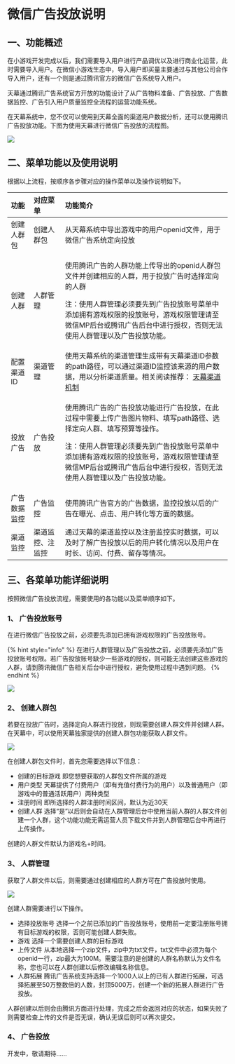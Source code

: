 # 微信广告投放说明

## 一、功能概述

在小游戏开发完成以后，我们需要导入用户进行产品调优以及进行商业化运营，此时需要导入用户。在微信小游戏生态中，导入用户即买量主要通过与其他公司合作导入用户，还有一个则是通过腾讯官方的微信广告系统导入用户。

天幕通过腾讯广告系统官方开放的功能设计了从广告物料准备、广告投放、广告数据监控、广告引入用户质量监控全流程的运营功能系统。

在天幕系统中，您不仅可以使用到天幕全面的渠道用户数据分析，还可以使用腾讯广告投放功能。下图为使用天幕进行微信广告投放的流程图。

![](../../.gitbook/assets/image%20%28274%29.png)

## 二、菜单功能以及使用说明

根据以上流程，按顺序各步骤对应的操作菜单以及操作说明如下。

<table>
  <thead>
    <tr>
      <th style="text-align:left">&#x529F;&#x80FD;</th>
      <th style="text-align:left">&#x5BF9;&#x5E94;&#x83DC;&#x5355;</th>
      <th style="text-align:left">&#x529F;&#x80FD;&#x7B80;&#x4ECB;</th>
    </tr>
  </thead>
  <tbody>
    <tr>
      <td style="text-align:left">&#x521B;&#x5EFA;&#x4EBA;&#x7FA4;&#x5305;</td>
      <td style="text-align:left">&#x521B;&#x5EFA;&#x4EBA;&#x7FA4;&#x5305;</td>
      <td style="text-align:left">&#x4ECE;&#x5929;&#x5E55;&#x7CFB;&#x7EDF;&#x4E2D;&#x5BFC;&#x51FA;&#x6E38;&#x620F;&#x4E2D;&#x7684;&#x7528;&#x6237;openid&#x6587;&#x4EF6;&#xFF0C;&#x7528;&#x4E8E;&#x5FAE;&#x4FE1;&#x5E7F;&#x544A;&#x7CFB;&#x7EDF;&#x5B9A;&#x5411;&#x6295;&#x653E;</td>
    </tr>
    <tr>
      <td style="text-align:left">&#x521B;&#x5EFA;&#x4EBA;&#x7FA4;</td>
      <td style="text-align:left">&#x4EBA;&#x7FA4;&#x7BA1;&#x7406;</td>
      <td style="text-align:left">
        <p>&#x4F7F;&#x7528;&#x817E;&#x8BAF;&#x5E7F;&#x544A;&#x7684;&#x4EBA;&#x7FA4;&#x529F;&#x80FD;&#x4E0A;&#x4F20;&#x5BFC;&#x51FA;&#x7684;openid&#x4EBA;&#x7FA4;&#x5305;&#x6587;&#x4EF6;&#x5E76;&#x521B;&#x5EFA;&#x76F8;&#x5E94;&#x7684;&#x4EBA;&#x7FA4;&#xFF0C;&#x7528;&#x4E8E;&#x6295;&#x653E;&#x5E7F;&#x544A;&#x65F6;&#x9009;&#x62E9;&#x5B9A;&#x5411;&#x7684;&#x4EBA;&#x7FA4;</p>
        <p>&#x6CE8;&#xFF1A;&#x4F7F;&#x7528;&#x4EBA;&#x7FA4;&#x7BA1;&#x7406;&#x5FC5;&#x987B;&#x8981;&#x5148;&#x5230;&#x5E7F;&#x544A;&#x6295;&#x653E;&#x8D26;&#x53F7;&#x83DC;&#x5355;&#x4E2D;&#x6DFB;&#x52A0;&#x62E5;&#x6709;&#x6E38;&#x620F;&#x6743;&#x9650;&#x7684;&#x6295;&#x653E;&#x8D26;&#x53F7;&#xFF0C;&#x6E38;&#x620F;&#x6743;&#x9650;&#x7BA1;&#x7406;&#x8BF7;&#x81F3;&#x5FAE;&#x4FE1;MP&#x540E;&#x53F0;&#x6216;&#x817E;&#x8BAF;&#x5E7F;&#x544A;&#x540E;&#x53F0;&#x4E2D;&#x8FDB;&#x884C;&#x6388;&#x6743;&#xFF0C;&#x5426;&#x5219;&#x65E0;&#x6CD5;&#x4F7F;&#x7528;&#x4EBA;&#x7FA4;&#x7BA1;&#x7406;&#x4EE5;&#x53CA;&#x5E7F;&#x544A;&#x6295;&#x653E;&#x529F;&#x80FD;&#x3002;</p>
      </td>
    </tr>
    <tr>
      <td style="text-align:left">&#x914D;&#x7F6E;&#x6E20;&#x9053;ID</td>
      <td style="text-align:left">&#x6E20;&#x9053;&#x7BA1;&#x7406;</td>
      <td style="text-align:left">&#x4F7F;&#x7528;&#x5929;&#x5E55;&#x7CFB;&#x7EDF;&#x7684;&#x6E20;&#x9053;&#x7BA1;&#x7406;&#x751F;&#x6210;&#x5E26;&#x6709;&#x5929;&#x5E55;&#x6E20;&#x9053;ID&#x53C2;&#x6570;&#x7684;path&#x8DEF;&#x5F84;&#xFF0C;&#x53EF;&#x4EE5;&#x901A;&#x8FC7;&#x6E20;&#x9053;ID&#x76D1;&#x63A7;&#x8BE5;&#x6765;&#x6E90;&#x7684;&#x7528;&#x6237;&#x6570;&#x636E;&#xFF0C;&#x7528;&#x4EE5;&#x5206;&#x6790;&#x6E20;&#x9053;&#x8D28;&#x91CF;&#x3002;&#x76F8;&#x5173;&#x9605;&#x8BFB;&#x63A8;&#x8350;&#xFF1A;
        <a
        href="channel-management.md">&#x5929;&#x5E55;&#x6E20;&#x9053;&#x673A;&#x5236;</a>
      </td>
    </tr>
    <tr>
      <td style="text-align:left">&#x6295;&#x653E;&#x5E7F;&#x544A;</td>
      <td style="text-align:left">&#x5E7F;&#x544A;&#x6295;&#x653E;</td>
      <td style="text-align:left">
        <p>&#x4F7F;&#x7528;&#x817E;&#x8BAF;&#x5E7F;&#x544A;&#x7684;&#x5E7F;&#x544A;&#x6295;&#x653E;&#x529F;&#x80FD;&#x8FDB;&#x884C;&#x5E7F;&#x544A;&#x6295;&#x653E;&#xFF0C;&#x5728;&#x6B64;&#x8FC7;&#x7A0B;&#x4E2D;&#x9700;&#x8981;&#x4E0A;&#x4F20;&#x5E7F;&#x544A;&#x56FE;&#x7247;&#x7269;&#x6599;&#x3001;&#x586B;&#x5199;path&#x8DEF;&#x5F84;&#x3001;&#x9009;&#x62E9;&#x5B9A;&#x5411;&#x4EBA;&#x7FA4;&#x3001;&#x586B;&#x5199;&#x9884;&#x7B97;&#x7B49;&#x64CD;&#x4F5C;&#x3002;</p>
        <p>&#x6CE8;&#xFF1A;&#x4F7F;&#x7528;&#x4EBA;&#x7FA4;&#x7BA1;&#x7406;&#x5FC5;&#x987B;&#x8981;&#x5148;&#x5230;&#x5E7F;&#x544A;&#x6295;&#x653E;&#x8D26;&#x53F7;&#x83DC;&#x5355;&#x4E2D;&#x6DFB;&#x52A0;&#x62E5;&#x6709;&#x6E38;&#x620F;&#x6743;&#x9650;&#x7684;&#x6295;&#x653E;&#x8D26;&#x53F7;&#xFF0C;&#x6E38;&#x620F;&#x6743;&#x9650;&#x7BA1;&#x7406;&#x8BF7;&#x81F3;&#x5FAE;&#x4FE1;MP&#x540E;&#x53F0;&#x6216;&#x817E;&#x8BAF;&#x5E7F;&#x544A;&#x540E;&#x53F0;&#x4E2D;&#x8FDB;&#x884C;&#x6388;&#x6743;&#xFF0C;&#x5426;&#x5219;&#x65E0;&#x6CD5;&#x4F7F;&#x7528;&#x4EBA;&#x7FA4;&#x7BA1;&#x7406;&#x4EE5;&#x53CA;&#x5E7F;&#x544A;&#x6295;&#x653E;&#x529F;&#x80FD;&#x3002;</p>
      </td>
    </tr>
    <tr>
      <td style="text-align:left">&#x5E7F;&#x544A;&#x6570;&#x636E;&#x76D1;&#x63A7;</td>
      <td style="text-align:left">&#x5E7F;&#x544A;&#x76D1;&#x63A7;</td>
      <td style="text-align:left">&#x4F7F;&#x7528;&#x817E;&#x8BAF;&#x5E7F;&#x544A;&#x5B98;&#x65B9;&#x7684;&#x5E7F;&#x544A;&#x6570;&#x636E;&#xFF0C;&#x76D1;&#x63A7;&#x6295;&#x653E;&#x4EE5;&#x540E;&#x7684;&#x5E7F;&#x544A;&#x5728;&#x66DD;&#x5149;&#x3001;&#x70B9;&#x51FB;&#x3001;&#x7528;&#x6237;&#x8F6C;&#x5316;&#x7B49;&#x65B9;&#x9762;&#x7684;&#x6570;&#x636E;&#x3002;</td>
    </tr>
    <tr>
      <td style="text-align:left">&#x6E20;&#x9053;&#x76D1;&#x63A7;</td>
      <td style="text-align:left">&#x6E20;&#x9053;&#x76D1;&#x63A7;&#x3001;&#x6CE8;&#x76D1;&#x63A7;</td>
      <td
      style="text-align:left">&#x901A;&#x8FC7;&#x5929;&#x5E55;&#x7684;&#x6E20;&#x9053;&#x76D1;&#x63A7;&#x4EE5;&#x53CA;&#x6CE8;&#x518C;&#x76D1;&#x63A7;&#x5B9E;&#x65F6;&#x6570;&#x636E;&#xFF0C;&#x53EF;&#x4EE5;&#x53CA;&#x65F6;&#x4E86;&#x89E3;&#x5E7F;&#x544A;&#x6295;&#x653E;&#x4EE5;&#x540E;&#x7684;&#x7528;&#x6237;&#x8F6C;&#x5316;&#x60C5;&#x51B5;&#x4EE5;&#x53CA;&#x7528;&#x6237;&#x5728;&#x65F6;&#x957F;&#x3001;&#x8BBF;&#x95EE;&#x3001;&#x4ED8;&#x8D39;&#x3001;&#x7559;&#x5B58;&#x7B49;&#x60C5;&#x51B5;&#x3002;</td>
    </tr>
  </tbody>
</table>

## 三、各菜单功能详细说明

按照微信广告投放流程，需要使用的各功能以及菜单顺序如下。

### 1、 广告投放账号

在进行微信广告投放之前，必须要先添加已拥有游戏权限的广告投放账号。

{% hint style="info" %}
在进行人群管理以及广告投放之前，必须要先添加广告投放账号权限。若广告投放账号缺少一些游戏的授权，则可能无法创建这些游戏的人群，请到腾讯微信广告相关后台中进行授权，避免使用过程中遇到问题。
{% endhint %}

![](../../.gitbook/assets/image%20%28276%29.png)

### 2、 创建人群包

若要在投放广告时，选择定向人群进行投放，则现需要创建人群文件并创建人群。在天幕中，可以使用天幕独家提供的创建人群包功能获取人群文件。

![](../../.gitbook/assets/image%20%28277%29.png)

在创建人群包文件时，首先您需要选择以下信息：

* 创建的目标游戏 即您想要获取的人群包文件所属的游戏
* 用户类型 天幕提供了付费用户（即有充值付费行为的用户）以及普通用户（即游戏中的普通活跃用户）两种类型
* 注册时间 即所选择的人群注册时间区间，默认为近30天
* 创建人群 选择“是”以后则会自动在人群管理后台中使用当前人群的人群文件创建一个人群，这个功能功能无需运营人员下载文件并到人群管理后台中再进行上传操作。

创建的人群文件默认为游戏名+时间。

### 3、 人群管理

获取了人群文件以后，则需要通过创建相应的人群方可在广告投放时使用。

![](../../.gitbook/assets/image%20%28275%29.png)

创建人群需要进行以下操作。

* 选择投放账号 选择一个之前已添加的广告投放账号，使用前一定要注册账号拥有目标游戏的权限，否则可能创建人群失败。
* 游戏 选择一个需要创建人群的目标游戏
* 上传文件 从本地选择一个zip文件，zip中为txt文件，txt文件中必须为每个openid一行，zip最大为100M。需要注意的是创建的人群名称默认为文件名称，您也可以在人群创建以后修改编辑名称信息。
* 人群拓展 腾讯广告系统支持选择一个1000人以上的已有人群进行拓展，可选择拓展至50万整数倍的人数，封顶5000万，创建一个新的拓展人群进行广告投放。

人群创建以后则会由腾讯方面进行处理，完成之后会返回对应的状态，如果失败了则需要检查上传的文件是否无误，确认无误后则可以再次提交。

### 4、 广告投放

开发中，敬请期待……

